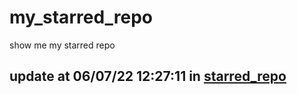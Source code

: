 # my_starred_repo
show me my starred repo

update at 06/07/22 12:27:11 in [starred_repo](./index.html)
---

